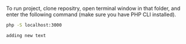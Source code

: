 To run project, clone repositry, open terminal window in that folder, and
enter the following command (make sure you have PHP CLI installed).

```bash
php -S localhost:3000

adding new text



```
